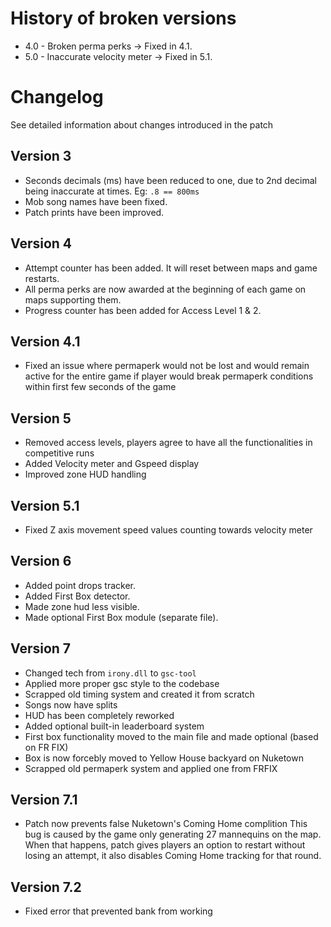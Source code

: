 # History of broken versions

- 4.0 - Broken perma perks -> Fixed in 4.1. </br>
- 5.0 - Inaccurate velocity meter -> Fixed in 5.1. </br>

# Changelog

See detailed information about changes introduced in the patch

## Version 3

- Seconds decimals (ms) have been reduced to one, due to 2nd decimal being inaccurate at times. Eg: `.8 == 800ms`
- Mob song names have been fixed.
- Patch prints have been improved.

## Version 4

- Attempt counter has been added. It will reset between maps and game restarts.
- All perma perks are now awarded at the beginning of each game on maps supporting them.
- Progress counter has been added for Access Level 1 & 2.

## Version 4.1

- Fixed an issue where permaperk would not be lost and would remain active for the entire game if player would break permaperk conditions within first few seconds of the game

## Version 5

- Removed access levels, players agree to have all the functionalities in competitive runs
- Added Velocity meter and Gspeed display
- Improved zone HUD handling

## Version 5.1

- Fixed Z axis movement speed values counting towards velocity meter

## Version 6

- Added point drops tracker.
- Added First Box detector.
- Made zone hud less visible.
- Made optional First Box module (separate file).

## Version 7

- Changed tech from `irony.dll` to `gsc-tool`
- Applied more proper gsc style to the codebase
- Scrapped old timing system and created it from scratch
- Songs now have splits
- HUD has been completely reworked
- Added optional built-in leaderboard system
- First box functionality moved to the main file and made optional (based on FR FIX)
- Box is now forcebly moved to Yellow House backyard on Nuketown
- Scrapped old permaperk system and applied one from FRFIX

## Version 7.1

- Patch now prevents false Nuketown's Coming Home complition
This bug is caused by the game only generating 27 mannequins on the map. When that happens, patch gives players an option to restart without losing an attempt, it also disables Coming Home tracking for that round.

## Version 7.2

- Fixed error that prevented bank from working
